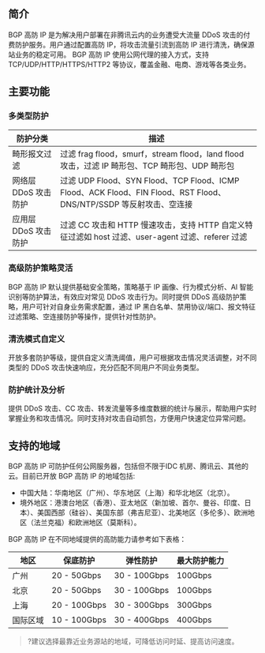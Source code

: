 ## 简介
BGP 高防 IP 是为解决用户部署在非腾讯云内的业务遭受大流量 DDoS 攻击的付费防护服务。用户通过配置高防 IP，将攻击流量引流到高防 IP 进行清洗，确保源站业务的稳定可用。
BGP 高防 IP 使用公网代理的接入方式，支持 TCP/UDP/HTTP/HTTPS/HTTP2 等协议，覆盖金融、电商、游戏等各类业务。

## 主要功能
### 多类型防护
|防护分类       | 描述                                              |
| ------------------ | ------------------------------------------------------------ |
| 畸形报文过滤       | 过滤 frag flood，smurf，stream   flood，land flood 攻击，过滤 IP 畸形包、TCP 畸形包、UDP 畸形包 |
| 网络层 DDoS 攻击防护 | 过滤 UDP Flood、SYN Flood、TCP Flood、ICMP Flood、ACK Flood、FIN Flood、RST Flood、DNS/NTP/SSDP 等反射攻击、空连接 |
| 应用层 DDoS 攻击防护 | 过滤 CC 攻击和 HTTP 慢速攻击，支持 HTTP 自定义特征过滤如 host 过滤、user-agent 过滤、referer 过滤 |

### 高级防护策略灵活
BGP 高防 IP 默认提供基础安全策略，策略基于 IP 画像、行为模式分析、AI 智能识别等防护算法，有效应对常见 DDoS 攻击行为。同时提供 DDoS 高级防护策略，用户可针对自身业务需求配置，通过 IP 黑白名单、禁用协议/端口、报文特征过滤策略、空连接防护等操作，提供针对性防护。

### 清洗模式自定义
开放多套防护等级，提供自定义清洗阈值，用户可根据攻击情况灵活调整，对不同类型的 DDoS 攻击快速响应，充分匹配不同用户不同业务类型。

### 防护统计及分析
提供 DDoS 攻击、CC 攻击、转发流量等多维度数据的统计与展示，帮助用户实时掌握业务和攻击情况。同时支持对攻击自动抓包，方便用户快速定位异常问题。

## 支持的地域
BGP 高防 IP 可防护任何公网服务器，包括但不限于IDC 机房、腾讯云、其他的云。目前已开放 BGP 高防 IP 的地域包括:
- 中国大陆：华南地区（广州）、华东地区（上海）和华北地区（北京）。
- 境外地区：港澳台地区（香港）、亚太地区（新加坡、首尔、曼谷、印度、日本）、美国西部（硅谷）、美国东部（弗吉尼亚）、北美地区（多伦多）、欧洲地区（法兰克福）和欧洲地区（莫斯科）。

BGP 高防 IP 在不同地域提供的高防能力请参考如下表格：

| 地区     | 保底防护     | 弹性防护     | 最大防护能力 |
| -------- | ------------ | ------------ | ------------ |
| 广州     | 20 - 50Gbps  | 30 - 100Gbps | 100Gbps      |
| 北京     | 20 - 50Gbps  | 30 - 100Gbps | 100Gbps      |
| 上海     | 20 - 100Gbps | 30 - 300Gbps | 300Gbps      |
| 国际区域 | 10 - 100Gbps | 30 - 400Gbps | 400Gbps      |
>?建议选择最靠近业务源站的地域，可降低访问时延、提高访问速度。

